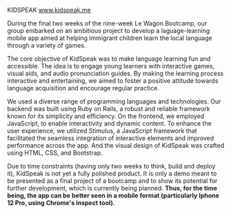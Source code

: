 KIDSPEAK
www.kidspeak.me

During the final two weeks of the nine-week Le Wagon Bootcamp, our group embarked on an ambitious project to develop a laguage-learning mobile app aimed at helping immigrant children learn the local language through a variety of games.

The core objective of KidSpeak was to make language learning fun and accessible. The idea is to engage young learners with
interactive games, visual aids, and audio pronunciation guides. By making the learning process interactive and entertaining, we aimed to foster a positive attitude towards language acquisition and encourage regular practice.

We used a diverse range of programming languages and technologies. Our backend was built using Ruby on Rails, a robust and reliable framework known for its simplicity and efficiency. On the frontend, we employed JavaScript, to enable interactivity and dynamic content. To enhance the user experience, we utilized Stimulus, a JavaScript framework that facilitated the seamless integration of interactive elements and improved performance across the app. And the visual design of KidSpeak was crafted using HTML, CSS, and Bootstrap.

Due to time constraints (having only two weeks to think, build and deploy it), KidSpeak is not yet a fully polished product. It is only a demo meant to be presented as a final project of a bootcamp and to show its potential for further development, which is currently being planned. **Thus, for the time being, the app can be better seen in a mobile format (particularly Iphone 12 Pro, using Chrome's inspect tool)**.
